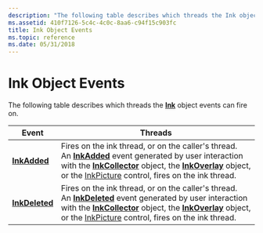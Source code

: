 ```yaml
---
description: "The following table describes which threads the Ink object events can fire on.EventThreadsInkAddedFires on the ink thread, or on the caller's thread.An InkAdded event generated by user interaction with the InkCollector object, the InkOverlay object, or the InkPicture control, fires on the ink thread.InkDeletedFires on the ink thread, or on the caller's thread.An InkDeleted event generated by user interaction with the InkCollector object, the InkOverlay object, or the InkPicture control, fires on the ink thread. "
ms.assetid: 410f7126-5c4c-4c0c-8aa6-c94f15c903fc
title: Ink Object Events
ms.topic: reference
ms.date: 05/31/2018
---
```


# Ink Object Events

The following table describes which threads the [**Ink**](inkdisp-class.md) object events can fire on.



| Event                                    | Threads                                                                                                                                                                                                                                                                                                                                                          |
|------------------------------------------|------------------------------------------------------------------------------------------------------------------------------------------------------------------------------------------------------------------------------------------------------------------------------------------------------------------------------------------------------------------|
| [**InkAdded**](inkdisp-inkadded.md)     | Fires on the ink thread, or on the caller's thread.<br/> An [**InkAdded**](inkdisp-inkadded.md) event generated by user interaction with the [**InkCollector**](inkcollector-class.md) object, the [**InkOverlay**](inkoverlay-class.md) object, or the [InkPicture](inkpicture-control-reference.md) control, fires on the ink thread.<br/>     |
| [**InkDeleted**](inkdisp-inkdeleted.md) | Fires on the ink thread, or on the caller's thread.<br/> An [**InkDeleted**](inkdisp-inkdeleted.md) event generated by user interaction with the [**InkCollector**](inkcollector-class.md) object, the [**InkOverlay**](inkoverlay-class.md) object, or the [InkPicture](inkpicture-control-reference.md) control, fires on the ink thread.<br/> |



 

 

 




